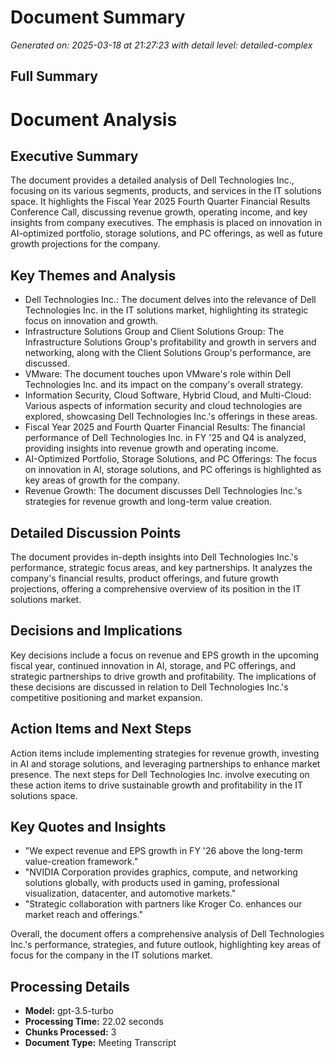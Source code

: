 # Document Summary

*Generated on: 2025-03-18 at 21:27:23 with detail level: detailed-complex*

## Full Summary

# Document Analysis

## Executive Summary

The document provides a detailed analysis of Dell Technologies Inc., focusing on its various segments, products, and services in the IT solutions space. It highlights the Fiscal Year 2025 Fourth Quarter Financial Results Conference Call, discussing revenue growth, operating income, and key insights from company executives. The emphasis is placed on innovation in AI-optimized portfolio, storage solutions, and PC offerings, as well as future growth projections for the company.

## Key Themes and Analysis

- Dell Technologies Inc.: The document delves into the relevance of Dell Technologies Inc. in the IT solutions market, highlighting its strategic focus on innovation and growth.
- Infrastructure Solutions Group and Client Solutions Group: The Infrastructure Solutions Group's profitability and growth in servers and networking, along with the Client Solutions Group's performance, are discussed.
- VMware: The document touches upon VMware's role within Dell Technologies Inc. and its impact on the company's overall strategy.
- Information Security, Cloud Software, Hybrid Cloud, and Multi-Cloud: Various aspects of information security and cloud technologies are explored, showcasing Dell Technologies Inc.'s offerings in these areas.
- Fiscal Year 2025 and Fourth Quarter Financial Results: The financial performance of Dell Technologies Inc. in FY '25 and Q4 is analyzed, providing insights into revenue growth and operating income.
- AI-Optimized Portfolio, Storage Solutions, and PC Offerings: The focus on innovation in AI, storage solutions, and PC offerings is highlighted as key areas of growth for the company.
- Revenue Growth: The document discusses Dell Technologies Inc.'s strategies for revenue growth and long-term value creation.

## Detailed Discussion Points

The document provides in-depth insights into Dell Technologies Inc.'s performance, strategic focus areas, and key partnerships. It analyzes the company's financial results, product offerings, and future growth projections, offering a comprehensive overview of its position in the IT solutions market.

## Decisions and Implications

Key decisions include a focus on revenue and EPS growth in the upcoming fiscal year, continued innovation in AI, storage, and PC offerings, and strategic partnerships to drive growth and profitability. The implications of these decisions are discussed in relation to Dell Technologies Inc.'s competitive positioning and market expansion.

## Action Items and Next Steps

Action items include implementing strategies for revenue growth, investing in AI and storage solutions, and leveraging partnerships to enhance market presence. The next steps for Dell Technologies Inc. involve executing on these action items to drive sustainable growth and profitability in the IT solutions space.

## Key Quotes and Insights

- "We expect revenue and EPS growth in FY '26 above the long-term value-creation framework."
- "NVIDIA Corporation provides graphics, compute, and networking solutions globally, with products used in gaming, professional visualization, datacenter, and automotive markets."
- "Strategic collaboration with partners like Kroger Co. enhances our market reach and offerings."

Overall, the document offers a comprehensive analysis of Dell Technologies Inc.'s performance, strategies, and future outlook, highlighting key areas of focus for the company in the IT solutions market.

## Processing Details

- **Model:** gpt-3.5-turbo
- **Processing Time:** 22.02 seconds
- **Chunks Processed:** 3
- **Document Type:** Meeting Transcript
